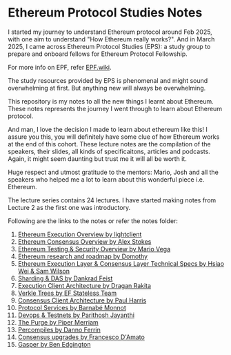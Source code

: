 # Ethereum Protocol Studies Notes

I started my journey to understand Ethereum protocol around Feb 2025, with one aim to understand "How Ethereum really works?". And in March 2025, I came across Ethereum Protocol Studies (EPS): a study group to prepare and onboard fellows for Ethereum Protocol Fellowship.

For more info on EPF, refer [EPF.wiki](https://epf.wiki).

The study resources provided by EPS is phenomenal and might sound overwhelming at first. But anything new will always be overwhelming.

This repository is my notes to all the new things I learnt about Ethereum. These notes represents the journey I went through to learn about Ethereum protocol.

And man, I love the decision I made to learn about ethereum like this! I assure you this, you will definitely have some clue of how Ethereum works at the end of this cohort. These lecture notes are the compilation of the speakers, their slides, all kinds of specificaitons, articles and podcasts. Again, it might seem daunting but trust me it will all be worth it.

Huge respect and utmost gratitude to the mentors: Mario, Josh and all the speakers who helped me a lot to learn about this wonderful piece i.e. Ethereum.

The lecture series contains 24 lectures. I have started making notes from Lecture 2 as the first one was introductory.

Following are the links to the notes or refer the notes folder:

1. [Ethereum Execution Overview by lightclient](/notes/lec-02-ethereum-execution-overview.md)
2. [Ethereum Consensus Overview by Alex Stokes](/notes/lec-03-ethereum-consensus-overview.md)
3. [Ethereum Testing & Security Overview by Mario Vega](/notes/lec-04-ethereum-testing-and-security-overview.md)
4. [Ethereum research and roadmap by Domothy](/notes/lec-05-ethereum-research-and-roadmap.md)
5. [Ethereum Execution Layer & Consensus Layer Technical Specs by Hsiao Wei & Sam Wilson](/notes/lec-06-el-cl-technical-specs.md)
6. [Sharding & DAS by Dankrad Feist](/notes/lec-07-sharding-and-das.md)
7. [Execution Client Architecture by Dragan Rakita](/notes/lec-08-execution-client-architecture.md)
8. [Verkle Trees by EF Stateless Team](/notes/lec-09-verkle-tree.md)
9. [Consensus Client Architecture by Paul Harris](/notes/lec-10-consensus-client-architecture.md)
10. [Protocol Services by Barnabé Monnot](/notes/lec-11-protocol-services.md)
11. [Devops & Testnets by Parithosh Jayanthi](/notes/lec-12-devops-and-testnets.md)
12. [The Purge by Piper Merriam](/notes/lec-13-the-purge.md)
13. [Percompiles by Danno Ferrin](/notes/lec-14-precompiles.md)
14. [Consensus upgrades by Francesco D'Amato](/notes/lec-15-consensus-upgrades.md)
15. [Gasper by Ben Edgington](/notes/lec-16-gasper.md)
